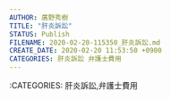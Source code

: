 ```yaml
---
AUTHOR: 廣野秀樹
TITLE: "肝炎訴訟"
STATUS: Publish
FILENAME: 2020-02-20-115350_肝炎訴訟.md
CREATE_DATE: 2020-02-20 11:53:50 +0900
CATEGORIES: 肝炎訴訟 弁護士費用
---
```




:CATEGORIES: 肝炎訴訟,弁護士費用

